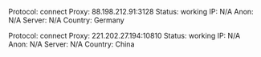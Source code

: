 Protocol: connect
Proxy: 88.198.212.91:3128
Status: working
IP: N/A
Anon: N/A
Server: N/A
Country: Germany

Protocol: connect
Proxy: 221.202.27.194:10810
Status: working
IP: N/A
Anon: N/A
Server: N/A
Country: China

